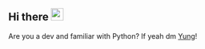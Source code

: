 ## Hi there <a href="https://yungbeatz-carrd.co"><img src="https://media.giphy.com/media/hvRJCLFzcasrR4ia7z/giphy.gif" height="25px"></a>


Are you a dev and familiar with Python? If yeah dm [Yung](https://discord.com/users/605760781664911380)! 
